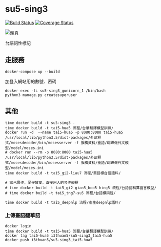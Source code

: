 # su5-sing3
[![Build Status](https://travis-ci.org/i3thuan5/su5-sing3.svg?branch=master)](https://travis-ci.org/i3thuan5/su5-sing3)
[![Coverage Status](https://coveralls.io/repos/github/i3thuan5/su5-sing3/badge.svg?branch=master)](https://coveralls.io/github/i3thuan5/su5-sing3?branch=master)

![頭頁](https://user-images.githubusercontent.com/5996555/187829644-e8ffaecd-7419-4f9d-8d49-1903ba310a33.png)

台語詞性標記

## 走服務
```
docker-compose up --build
```

加登入網站用的數號、密碼

```
docker exec -ti su5-sing3_gunicorn_1 /bin/bash 
python3 manage.py createsuperuser
```

## 其他
```
time docker build -t su5-sing3 .
time docker build -t tai5-hua5 流程/台華翻譯模型訓練/
docker run -d  --name tai5-hua5 -p 8080:8080 tai5-hua5 /usr/local/lib/python3.5/dist-packages/外部程式/mosesdecoder/bin/mosesserver -f 服務資料/臺語/翻譯做外文模型/model/moses.ini
# docker run --rm -p 8080:8080 tai5-hua5 /usr/local/lib/python3.5/dist-packages/外部程式/mosesdecoder/bin/mosesserver -f 服務資料/臺語/翻譯做外文模型/model/moses.ini
time docker build -t tai5_gi2-liau7 流程/華語標台語語料/

# 家己實作，尾仔放棄，直接用人的套件較穩
# time docker build -t tai5_gi2-gian5_boo5-hing5 流程/台語語料算語言模型/
# time docker build -t tai5_tng7-su5 流程/台語標詞性/

time docker build -t tai5_deepnlp 流程/產生deepnlp語料/
```

### 上傳臺語翻華語
```
docker login 
time docker build -t tai5-hua5 流程/台華翻譯模型訓練/
docker tag tai5-hua5 i3thuan5/su5-sing3_tai5-hua5
docker push i3thuan5/su5-sing3_tai5-hua5
```
